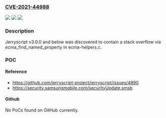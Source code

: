 ### [CVE-2021-44988](https://cve.mitre.org/cgi-bin/cvename.cgi?name=CVE-2021-44988)
![](https://img.shields.io/static/v1?label=Product&message=n%2Fa&color=blue)
![](https://img.shields.io/static/v1?label=Version&message=n%2Fa&color=blue)
![](https://img.shields.io/static/v1?label=Vulnerability&message=n%2Fa&color=brighgreen)

### Description

Jerryscript v3.0.0 and below was discovered to contain a stack overflow via ecma_find_named_property in ecma-helpers.c.

### POC

#### Reference
- https://github.com/jerryscript-project/jerryscript/issues/4890
- https://security.samsungmobile.com/securityUpdate.smsb

#### Github
No PoCs found on GitHub currently.

